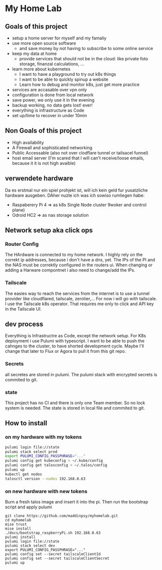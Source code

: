 # My Home Lab

## Goals of this project
- setup a home server for myself and my famaliy
- use more open source software
  - and save money by not having to subscribe to some online service 
- keep my data at home
  - provide services that should not be in the cloud: like private foto storage, finanzal calculations, ...
- learn more about kubernetes
  - I want to have a playground to try out k8s things
  - I want to be able to quickly spinup a website
  - Learn how to debug and monitor k8s, just get more practice
- services are accasable over vpn only
- configuration is done from local network
- save power, we only use it in the evening
- backup working, no data gets lost! ever!
- everything is infrastructure as Code
- set up/time to recover in under 10min

## Non Goals of this project
- High availability
- A Firewall and sophisticated networking
- Public Accessable (also not over clodflare tunnel or tailsacel funnel)
- host email server (I'm scared that I will can't receive/loose emails, because it it is not high avaible)

## verwendete hardware
Da es erstmal nur ein spiel prohjekt ist, will ich kein geld fur yusatzliche hardware ausgeben. 
DAher nuzte ich was ich sowiso rumliegen habe:
- Raspaberery Pi 4 => as k8s Single Node cluster 9woker and control plane)
- Odroid HC2 => as nas storage solution

## Network setup aka click ops
### Router Config
The HArdware is connected to my home network. 
I highly rely on the correkt ip addresses, because i don't have a dns, yet. 
The IPs of the PI and the NAS must be correktly configured in the routers ui. 
When changing or adding a Harware compontnet i also need to change/add the IPs.

### Tailscale
The easies way to reach the services from the internet is to use a tunnel provider like cloudflared, tailscale, zerotier,...
For now i will go with tailscale.
I use the Tailscale k8s operator. That requires me only to click and API key in the Tailscale UI.

## dev process
Everything is Infrastructre as Code, except the network setup.
For K8s deployment i use Pulumi with typescript.
I want to be able to push the cahnges to the cluster, to have shorted development cycle. 
Maybe I'll change that later to Flux or Agora to pull it from this git repo. 

### Secrets
all secretes are stored in pulumi.
The pulumi stack with encrypted secrets is commited to git.

### state
This project has no CI and there is only one Team member. 
So no lock system is needed.
The state is stored in local file and commited to git.

## How to install

### on my hardware with my tokens
```bash
pulumi login file://state
pulumi stack select prod
export PULUMI_CONFIG_PASSPHRASE="..."
pulumi config get kubeconfig > ~/.kube/config
pulumi config get talosconfig > ~/.talos/config
pulumi up
kubectl get nodes
talosctl version --nodes 192.168.0.63
```

### on new hardware with new tokens
Burn a fresh talos image and insert it into the pi.
Then run the bootstrap script and apply pulumi
```
git clone https://github.com/maddinpsy/myhomelab.git
cd myhomelab
mise trust
mise install
./docs/bootstrap_raspberryPi.sh 192.168.0.63
pulumi install
pulumi login file://state
pulumi stack select dev
export PULUMI_CONFIG_PASSPHRASE="..."
pulumi config set --secret tailscaleClientId
pulumi config set --secret tailscaleClientSecret
pulumi up
```
